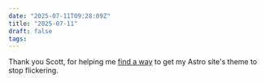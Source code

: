 ```yaml
---
date: "2025-07-11T09:28:09Z"
title: "2025-07-11"
draft: false
tags:
---
```


Thank you Scott, for helping me [find a way](https://scottwillsey.com/theme-flicker/) to get my Astro site's theme to stop flickering.

